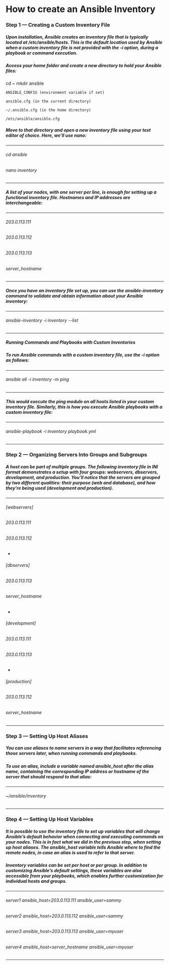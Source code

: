 # How to create an Ansible Inventory
### Step 1 — Creating a Custom Inventory File
##### Upon installation, Ansible creates an inventory file that is typically located at /etc/ansible/hosts. This is the default location used by Ansible when a custom inventory file is not provided with the -i option, during a playbook or command execution.

##### Access your home folder and create a new directory to hold your Ansible files:


  cd ~
  mkdir ansible
  
  
    ANSIBLE_CONFIG (environment variable if set)

    ansible.cfg (in the current directory)

    ~/.ansible.cfg (in the home directory)

    /etc/ansible/ansible.cfg


##### Move to that directory and open a new inventory file using your text editor of choice. Here, we’ll use nano:

------------------
###### cd ansible
###### nano inventory
------------------

##### A list of your nodes, with one server per line, is enough for setting up a functional inventory file. Hostnames and IP addresses are interchangeable:
------------------
###### 203.0.113.111
###### 203.0.113.112
###### 203.0.113.113
###### server_hostname
------------------

##### Once you have an inventory file set up, you can use the ansible-inventory command to validate and obtain information about your Ansible inventory:
------------------
###### ansible-inventory -i inventory --list
------------------

##### Running Commands and Playbooks with Custom Inventories
##### To run Ansible commands with a custom inventory file, use the -i option as follows:
------------------
###### ansible all -i inventory -m ping
------------------
##### This would execute the ping module on all hosts listed in your custom inventory file. Similarly, this is how you execute Ansible playbooks with a custom inventory file:
------------------
###### ansible-playbook -i inventory playbook.yml
------------------


### Step 2 — Organizing Servers Into Groups and Subgroups
##### A host can be part of multiple groups. The following inventory file in INI format demonstrates a setup with four groups: webservers, dbservers, development, and production. You’ll notice that the servers are grouped by two different qualities: their purpose (web and database), and how they’re being used (development and production).
------------------
###### [webservers]
###### 203.0.113.111
###### 203.0.113.112
-
###### [dbservers]
###### 203.0.113.113
###### server_hostname
-
###### [development]
###### 203.0.113.111
###### 203.0.113.113
-
###### [production]
###### 203.0.113.112
###### server_hostname
------------------
### Step 3 — Setting Up Host Aliases
##### You can use aliases to name servers in a way that facilitates referencing those servers later, when running commands and playbooks.

##### To use an alias, include a variable named ansible_host after the alias name, containing the corresponding IP address or hostname of the server that should respond to that alias:
------------------
###### ~/ansible/inventory
------------------
### Step 4 — Setting Up Host Variables
##### It is possible to use the inventory file to set up variables that will change Ansible’s default behavior when connecting and executing commands on your nodes. This is in fact what we did in the previous step, when setting up host aliases. The ansible_host variable tells Ansible where to find the remote nodes, in case an alias is used to refer to that server.

##### Inventory variables can be set per host or per group. In addition to customizing Ansible’s default settings, these variables are also accessible from your playbooks, which enables further customization for individual hosts and groups.
------------------
###### server1 ansible_host=203.0.113.111 ansible_user=sammy
###### server2 ansible_host=203.0.113.112 ansible_user=sammy
###### server3 ansible_host=203.0.113.113 ansible_user=myuser
###### server4 ansible_host=server_hostname ansible_user=myuser
------------------
